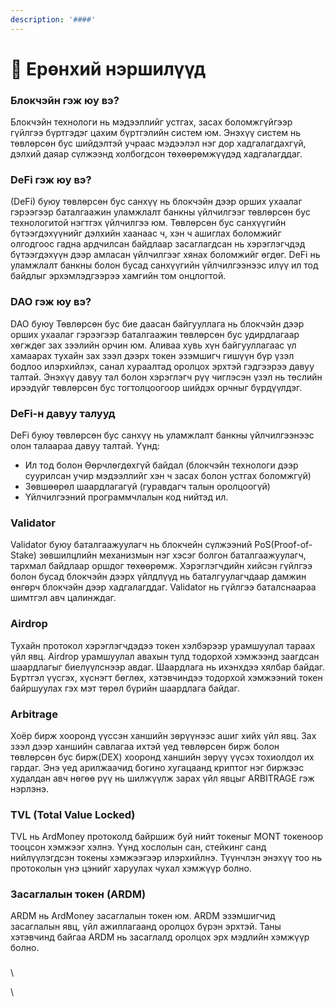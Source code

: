 ```yaml
---
description: '####'
---
```


# 🔶 Ерөнхий нэршилүүд

### Блокчэйн гэж юу вэ?

Блокчэйн технологи нь мэдээллийг устгах, засах боломжгүйгээр гүйлгээ бүртгэдэг цахим бүртгэлийн систем юм. Энэхүү систем нь төвлөрсөн бус шийдэлтэй учраас мэдээлэл нэг дор хадгалагдахгүй, дэлхий даяар сүлжээнд холбогдсон төхөөрөмжүүдэд хадгалагддаг.



### DeFi гэж юу вэ?

(DeFi) буюу төвлөрсөн бус санхүү нь блокчэйн дээр орших ухаалаг гэрээгээр баталгаажин уламжлалт банкны үйлчилгээг төвлөрсөн бус технологитой нэгтгэх үйлчилгээ юм. Төвлөрсөн бус санхүүгийн бүтээгдэхүүнийг дэлхийн хаанаас ч, хэн ч ашиглах боломжийг олгодгоос гадна ардчилсан байдлаар засаглагдсан нь хэрэглэгчдэд бүтээгдэхүүн дээр амласан үйлчилгээг хянах боломжийг өгдөг. DeFi нь уламжлалт банкны болон бусад санхүүгийн үйлчилгээнээс илүү ил тод байдлыг эрхэмлэдгээрээ хамгийн том онцлогтой.



### DAO гэж юу вэ?

DAO буюу Төвлөрсөн бус бие даасан байгууллага нь блокчэйн дээр орших ухаалаг гэрээгээр баталгаажин төвлөрсөн бус удирдлагаар хөгждөг зах зээлийн орчин юм. Аливаа хувь хүн байгууллагаас үл хамаарах тухайн зах зээл дээрх токен эзэмшигч гишүүн бүр үзэл бодлоо илэрхийлэх, санал хураалтад оролцох эрхтэй гэдгээрээ давуу талтай. Энэхүү давуу тал болон хэрэглэгч рүү чиглэсэн үзэл нь төслийн ирээдүйг төвлөрсөн бус тогтолцоогоор шийдэх орчныг бүрдүүлдэг.



### DeFi-н давуу талууд

DeFi буюу төвлөрсөн бус санхүү нь уламжлалт банкны үйлчилгээнээс олон талаараа давуу талтай. Үүнд:

* Ил тод болон Өөрчлөгдөхгүй байдал (блокчэйн технологи дээр суурилсан учир мэдээллийг хэн ч засах болон устгах боломжгүй)
* Зөвшөөрөл шаардлагагүй (гуравдагч талын оролцоогүй)
* Үйлчилгээний программчлалын код нийтэд ил.



### Validator

Validator буюу баталгаажуулагч нь блокчейн сүлжээний PoS(Proof-of-Stake) зөвшилцлийн механизмын нэг хэсэг болгон баталгаажуулагч, тархмал байдлаар оршдог төхөөрөмж. Хэрэглэгчдийн хийсэн гүйлгээ болон бусад блокчэйн дээрх үйлдлүүд нь баталгуулагчдаар дамжин өнгөрч блокчэйн дээр хадгалагддаг. Validator нь гүйлгээ баталснаараа шимтгэл авч цалинждаг.



### Airdrop&#x20;

Тухайн протокол хэрэглэгчдэдээ токен хэлбэрээр урамшуулал тараах үйл явц. Airdrop урамшуулал авахын тулд тодорхой хэмжээнд заагдсан шаардлагыг биелүүлснээр авдаг. Шаардлага нь ихэнхдээ хялбар байдаг. Бүртгэл үүсгэх, хүснэгт бөглөх, хэтэвчиндээ тодорхой хэмжээний токен байршуулах гэх мэт төрөл бүрийн шаардлага байдаг.



### Arbitrage&#x20;

Хоёр бирж хооронд үүссэн ханшийн зөрүүнээс ашиг хийх үйл явц. Зах зээл дээр ханшийн савлагаа ихтэй үед төвлөрсөн бирж болон төвлөрсөн бус бирж(DEX) хооронд ханшийн зөрүү үүсэх тохиолдол их гардаг. Энэ үед арилжаачид богино хугацаанд криптог нэг биржээс худалдан авч нөгөө рүү нь шилжүүлж зарах үйл явцыг ARBITRAGE гэж нэрлэнэ.

### TVL (Total Value Locked)

TVL нь ArdMoney протоколд байршиж буй нийт токеныг MONT токеноор тооцсон хэмжээг хэлнэ. Үүнд хослолын сан, стейкинг санд нийлүүлэгдсэн токены хэмжээгээр илэрхийлнэ. Түүнчлэн энэхүү тоо нь протоколын үнэ цэнийг харуулах чухал хэмжүүр болно.&#x20;

### Засаглалын токен (ARDM)

ARDM нь ArdMoney засаглалын токен юм. ARDM эзэмшигчид засаглалын явц, үйл ажиллагаанд оролцох бүрэн эрхтэй. Таны хэтэвчинд байгаа ARDM нь засаглалд оролцох эрх мэдлийн хэмжүүр болно.&#x20;

###

\


\
